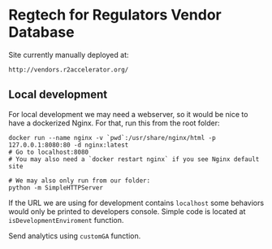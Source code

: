 # Regtech for Regulators Vendor Database

Site currently manually deployed at:

```
http://vendors.r2accelerator.org/
```

## Local development

For local development we may need a webserver, so it would be nice to have a dockerized Nginx. For that, run this from the root folder:

```
docker run --name nginx -v `pwd`:/usr/share/nginx/html -p 127.0.0.1:8080:80 -d nginx:latest
# Go to localhost:8080
# You may also need a `docker restart nginx` if you see Nginx default site

# We may also only run from our folder:
python -m SimpleHTTPServer
```

If the URL we are using for development contains `localhost` some behaviors would only be printed to developers console. Simple code is located at `isDevelopmentEnviroment` function.

Send analytics using `customGA` function.
